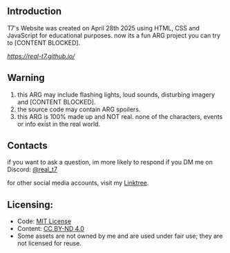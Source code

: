 ## Introduction
T7's Website was created on April 28th 2025 using HTML, CSS and JavaScript for educational purposes. now its a fun ARG project you can try to [CONTENT BLOCKED].

*https://real-t7.github.io/*

## Warning
1. this ARG may include flashing lights, loud sounds, disturbing imagery and [CONTENT BLOCKED].
2. the source code may contain ARG spoilers.
3. this ARG is 100% made up and NOT real. none of the characters, events or info exist in the real world.

## Contacts
if you want to ask a question, im more likely to respond if you DM me on Discord: [@real_t7](https://discordapp.com/users/878845118369636433)

for other social media accounts, visit my [Linktree](https://linktr.ee/TheReal_T7/).

## Licensing:
- Code: [MIT License](./LICENSE)
- Content: [CC BY-ND 4.0](https://creativecommons.org/licenses/by-nd/4.0/)
- Some assets are not owned by me and are used under fair use; they are not licensed for reuse.